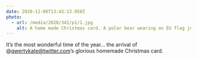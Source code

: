 ```yaml
---
date: 2020-12-06T13:43:13.950Z
photo:
  - url: /media/2020/341/p1/1.jpg
    alt: A home made Christmas card. A polar bear wearing an EU flag jumper has his arms open offering a bear hug.
---
```


It’s the most wonderful time of the year… the arrival of @qwertykate@twitter.com’s glorious homemade Christmas card.
